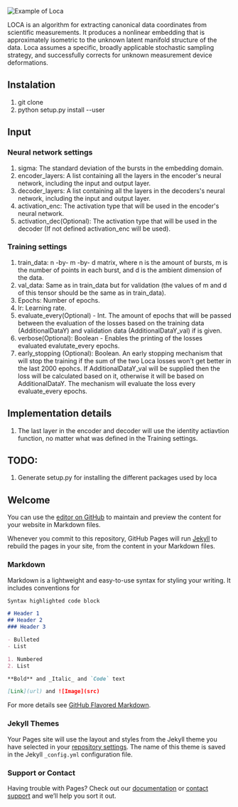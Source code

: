 ![Example of Loca](https://github.com/erezpeter/LOCA/blob/master/website/example_loca_.jpg)


LOCA is an algorithm for extracting canonical data coordinates from scientific measurements. It produces a nonlinear embedding that is approximately isometric to the unknown latent manifold structure of the data. Loca assumes a specific, broadly applicable stochastic sampling strategy, and successfully corrects for unknown measurement device deformations. 

## Instalation
1. git clone
2. python setup.py install --user

## Input
### Neural network settings
1. sigma: The standard deviation of the bursts in the embedding domain.
2. encoder_layers: A list containing all the layers in the encoder's neural network, including the input and output layer.
3. decoder_layers: A list containing all the layers in the decoders's neural network, including the input and output layer.
4. activation_enc: The activation type that will be used in the encoder's neural network.
5. activation_dec(Optional): The activation type that will be used in the decoder (If not defined activation_enc will be used).


### Training settings
1. train_data: n -by- m -by- d matrix, where n is the amount of bursts, m is the number of points in each burst, and d is the ambient dimension of the data.
2. val_data: Same as in train_data but for validation (the values of m and d of this tensor should be the same as in train_data).
3. Epochs: Number of epochs.
4. lr: Learning rate.
5. evaluate_every(Optional) - Int. The amount of epochs that will be passed between the evaluation of the losses based on the training data (AdditionalDataY) and validation data (AdditionalDataY_val) if is given.
5. verbose(Optional): Boolean - Enables the printing of the losses evaluated evalutate_every epochs.
6. early_stopping (Optional): Boolean. An early stopping mechanism that will stop the training if the sum of the two Loca losses won't get better in the last 2000 epohcs. If AdditionalDataY_val will be supplied then the loss will be calculated based on it, otherwise it will be based on AdditionalDataY. The mechanism will evaluate the loss every evaluate_every epochs.

## Implementation details
1. The last layer in the encoder and decoder will use the identity actiavtion function, no matter what was defined in the Training settings.


## TODO:
1. Generate setup.py for installing the different packages used by loca




## Welcome 

You can use the [editor on GitHub](https://github.com/Manuel83/sample/edit/master/index.md) to maintain and preview the content for your website in Markdown files.

Whenever you commit to this repository, GitHub Pages will run [Jekyll](https://jekyllrb.com/) to rebuild the pages in your site, from the content in your Markdown files.

### Markdown

Markdown is a lightweight and easy-to-use syntax for styling your writing. It includes conventions for

```markdown
Syntax highlighted code block

# Header 1
## Header 2
### Header 3

- Bulleted
- List

1. Numbered
2. List

**Bold** and _Italic_ and `Code` text

[Link](url) and ![Image](src)
```

For more details see [GitHub Flavored Markdown](https://guides.github.com/features/mastering-markdown/).

### Jekyll Themes

Your Pages site will use the layout and styles from the Jekyll theme you have selected in your [repository settings](https://github.com/Manuel83/sample/settings). The name of this theme is saved in the Jekyll `_config.yml` configuration file.

### Support or Contact

Having trouble with Pages? Check out our [documentation](https://help.github.com/categories/github-pages-basics/) or [contact support](https://github.com/contact) and we’ll help you sort it out.

